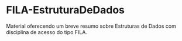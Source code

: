 # FILA-EstruturaDeDados
 Material oferecendo um breve resumo sobre Estruturas de Dados com disciplina de acesso do tipo FILA.
